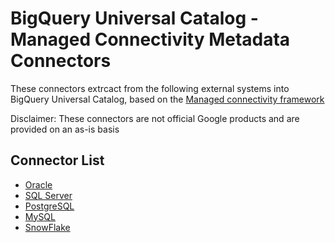 # BigQuery Universal Catalog - Managed Connectivity Metadata Connectors

These connectors extrcact from the following external systems into BigQuery Universal Catalog, based on the [Managed connectivity framework](https://cloud.google.com/dataplex/docs/managed-connectivity-overview) 

Disclaimer: These connectors are not official Google products and are provided on an as-is basis

## Connector List

* [Oracle](/managed-connectivity/oracle-connector)
* [SQL Server](/managed-connectivity/sql-server-connector)
* [PostgreSQL](/managed-connectivity/postgresql-connector)
* [MySQL](/managed-connectivity/mysql-connector)
* [SnowFlake](/managed-connectivity/snowflake-connector)
